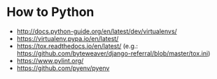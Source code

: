 # How to Python

- http://docs.python-guide.org/en/latest/dev/virtualenvs/
- https://virtualenv.pypa.io/en/latest/
- https://tox.readthedocs.io/en/latest/ (e.g.: https://github.com/byteweaver/django-referral/blob/master/tox.ini)
- https://www.pylint.org/
- https://github.com/pyenv/pyenv
